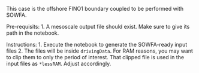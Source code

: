 This case is the offshore FINO1 boundary coupled to be performed with SOWFA.

Pre-requisits:
    1. A mesoscale output file should exist. Make sure to give its path in the notebook.

Instructions:
    1. Execute the notebook to generate the SOWFA-ready input files
    2. The files will be inside `drivingData`. For RAM reasons, you may want to clip them to only the period of interest. That clipped file is used in the input files as `*lessRAM`. Adjust accordingly.
